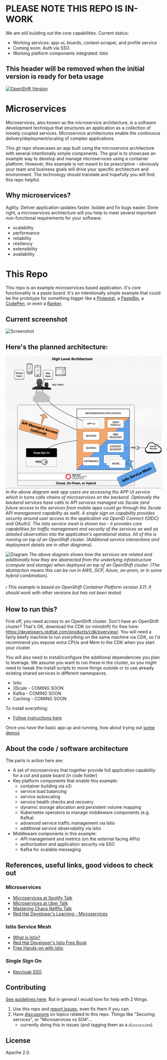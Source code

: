 # PLEASE NOTE THIS REPO IS IN-WORK 
We are still building out the core capabilities. Current status:
- Working services: app-ui, boards, context-scraper, and profile service
- Coming soon: Auth via SSO
- Working platform components integrated: Istio
## This header will be removed when the initial version is ready for beta usage
[![OpenShift Version][openshift-heximage]][openshift-url]

# Microservices
Microservices, also known as the microservice architecture, is a software development technique that structures an application as a collection of loosely coupled services. Microservice architectures enable the continuous delivery/deployment/scaling of complex applications.

This git repo showcases an app built using the microservice architecture with several intentionally simple components. The goal is to showcase an example way to develop and manage microservices using a container platform. However, this example is not meant to be prescriptive - obviously your team and business goals will drive your specific architecture and environment. The technology should translate and hopefully you will find this repo helpful.

## Why microservices?
Agility. Deliver application updates faster. Isolate and fix bugs easier. Done right, a microservices architecture will you help to meet several important non-functional requirements for your software:
* scalability
* performance
* reliability
* resiliency
* extensibility
* availability

# This Repo
This repo is an example microservices based application. It's core functionality is a paste board. It's an intentionally simple example that could be the prototype for something bigger like a [Pinterest](https://www.pinterest.com/), a [PasteBin](https://pastebin.com/), a [CodePen](https://codepen.io/pens/), or even a [Ranker](https://www.ranker.com/).

## Current screenshot
![Screenshot](design/screenshots/2019-04-19_1042.png?raw=true)


## Here's the planned architecture:

![Diagram](design/highlevel-arch.png)
*In the above diagram web app users are accessing the APP UI service which in turns calls chains of microservices on the backend. Optionally the backend services have calls to API services managed via 3scale (and future access to the services from mobile apps could go through the 3scale API management capability as well). A single sign on capability provides security around user access to the application via OpenID Connect (OIDC) and OAuth2. The Istio service mesh is shown too - it provides core capabilities for traffic management and security of the services as well as detailed observation into the application's operational status. All of this is running on top of an OpenShift cluster. (Additional service interactions and deployment details are in other diagrams).*

![Diagram](design/ocp-arch.png)
*The above diagram shows how the services are related and additionally how they are abstracted from the underlying infrastructure (compute and storage) when deployed on top of an OpenShift cluster. (The abstraction means this can be run in AWS, GCP, Azure, on-prem, or in some hybrid combination).*

###### :information_source: This example is based on OpenShift Container Platform version 3.11.  It should work with other versions but has not been tested.

## How to run this?
First off, you need access to an OpenShift cluster. Don't have an OpenShift cluster? That's OK, download the CDK (or minishift) for free here: https://developers.redhat.com/products/cdk/overview/. You will need a fairly beefy machine to run *everything* on the same machine via CDK, so I'd recommend you expose extra CPUs and Mem to the CDK when you start your cluster.

You will also need to install/configure the additional dependencies you plan to leverage. We assume you want to run these in the cluster, so you might need to tweak the install scripts to move things outside or to use already existing shared services in different namespaces.
   - Istio
   - 3Scale - COMING SOON
   - Kafka - COMING SOON
   - Caching - COMING SOON

To install everything:
- [Follow instructions here](./deployment/install/)

Once you have the basic app up and running, how about trying out [some demos](./deployment/demos)


## About the code / software architecture
The parts in action here are:
* A set of microservices that together provide full application capability for a cut and paste board (in code folder)
* Key platform components that enable this example:
    * container building via s2i
    * service load balancing
    * service autoscaling
    * service health checks and recovery
    * dynamic storage allocation and persistent volume mapping
    * Kubernetes operators to manage middleware components (e.g. Kafka)
    * advanced service traffic management via Istio
    * additional service observability via Istio
* Middleware components in this example:
    * API management and metrics (on the external facing APIs)
    * authorization and application security via SSO
    * Kafka for scalable messaging


## References, useful links, good videos to check out
### Microservices
* [Microservices at Spotify Talk](https://www.youtube.com/watch?v=7LGPeBgNFuU)
* [Microservices at Uber Talk](https://www.youtube.com/watch?v=kb-m2fasdDY)
* [Mastering Chaos Netflix Talk](https://youtu.be/CZ3wIuvmHeM)
* [Red Hat Developer's Learning - Microservices](https://developers.redhat.com/learn/microservices/)
### Istio Service Mesh
* [What is Istio?](https://istio.io/docs/concepts/what-is-istio/)
* [Red Hat Developer's Istio Free Book](https://developers.redhat.com/books/introducing-istio-service-mesh-microservices/)
* [Free Hands-on with Istio](https://learn.openshift.com/servicemesh)
### Single Sign On
* [Keycloak SSO](https://www.keycloak.org/)


## Contributing
[See guidelines here](./CONTRIBUTING.md). But in general I would love for help with 2 things.
1. Use this repo and [report issues][1], even fix them if you can.
2. Have [discussions][2] on topics related to this repo. Things like "Securing services", or "Microservices vs SOA"... 
   - currently doing this in issues (and tagging them as a `discussion`).

## License
Apache 2.0.

[1]: https://github.com/dudash/openshift-microservices/issues
[2]: https://github.com/dudash/openshift-microservices/labels/discussion

[openshift-heximage]: https://img.shields.io/badge/openshift-4.3-BB261A.svg
[openshift-url]: https://docs.openshift.com/container-platform/4.3/welcome/index.html